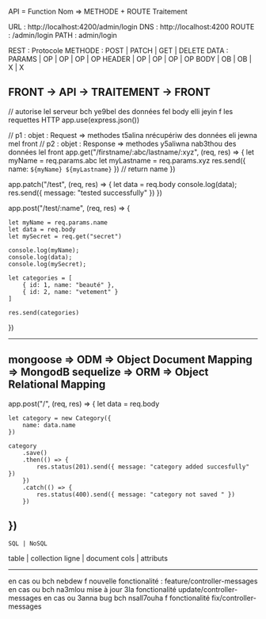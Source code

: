 API = Function
Nom => METHODE + ROUTE
Traitement

URL : http://localhost:4200/admin/login
DNS : http://localhost:4200
ROUTE : /admin/login
PATH : admin/login

REST : Protocole
METHODE :         POST | PATCH | GET | DELETE
DATA : PARAMS   |  OP  |   OP  |  OP |   OP
       HEADER   |  OP  |   OP  |  OP |   OP
       BODY     |  OB  |   OB  |  X  |   X
         

FRONT -> API -> TRAITEMENT -> FRONT
------
// autorise lel serveur bch ye9bel des données fel body elli jeyin f les requettes HTTP
app.use(express.json())

// p1 : objet : Request => methodes t5alina nrécupériw des données eli jewna mel front
// p2 : objet : Response => methodes y5aliwna nab3thou des données lel front
app.get("/firstname/:abc/lastname/:xyz", (req, res) => {
    let myName = req.params.abc
    let myLastname = req.params.xyz
    res.send({ name: `${myName} ${myLastname}` }) // return name
})

app.patch("/test", (req, res) => {
    let data = req.body
    console.log(data);
    res.send({ message: "tested successfully" })
})

app.post("/test/:name", (req, res) => {

    let myName = req.params.name
    let data = req.body
    let mySecret = req.get("secret")

    console.log(myName);
    console.log(data);
    console.log(mySecret);

    let categories = [
        { id: 1, name: "beauté" },
        { id: 2, name: "vetement" }
    ]

    res.send(categories)

})

-----
mongoose  =>  ODM => Object Document Mapping => MongodB
sequelize =>  ORM => Object Relational Mapping 
------
app.post("/", (req, res) => {
    let data = req.body

    let category = new Category({
        name: data.name
    })

    category
        .save()
        .then(() => {
            res.status(201).send({ message: "category added succesfully" })
        })
        .catch(() => {
            res.status(400).send({ message: "category not saved " })
        })

})
-----
    SQL | NoSQL
table   |   collection
ligne   |   document
cols    |   attributs



---------
en cas ou bch nebdew f nouvelle fonctionalité :
feature/controller-messages
en cas ou bch na3mlou mise à jour 3la fonctionalité
update/controller-messages
en cas ou 3anna bug bch nsall7ouha f fonctionalité
fix/controller-messages
